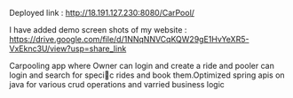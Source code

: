 Deployed link : http://18.191.127.230:8080/CarPool/

I have added demo screen shots of my website : https://drive.google.com/file/d/1NNqNNVCqKQW29gE1HvYeXR5-VxEknc3U/view?usp=share_link

Carpooling app where Owner can login and create a ride and pooler can login and search for specic
rides and book them.Optimized spring apis on java for various crud operations and varried business logic

